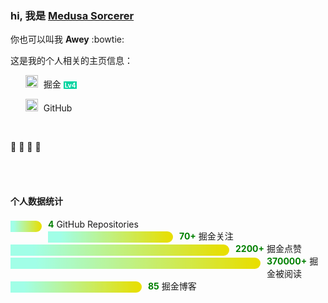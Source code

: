 ### hi, 我是 [Medusa Sorcerer](https://github.com/MedusaSorcerer)

你也可以叫我 **Awey** :bowtie:

这是我的个人相关的主页信息：

<div>
    <ul>
        <a href="https://juejin.im/user/2805609406139950" style="text-decoration:none;">
            <img style="margin: 0 5px -4px 0;" height="20" src="https://b-gold-cdn.xitu.io/favicons/v2/apple-touch-icon.png">
            掘金
            <span style="
                background: #00d4a0; 
                color: #fff; 
                font-weight: bold; 
                font-size: 10px;
                padding: 0 2px 0 2px;
                user-select: none;">
                Lv4
            </span>
        </a>
    </ul>
    <ul>
        <a href="https://github.com/MedusaSorcerer" style="text-decoration:none;">
            <img style="margin: 0 5px -4px 0;" height="20" src="https://github.com/fluidicon.png">
            GitHub
        </a>
    </ul>
</div>

<br>

🔭
🌱
👯
💬

<br><br> 

#### 个人数据统计

<div><div class="count" style="width: 50px;"></div> <span style="font-weight: bold; color: green">4</span> GitHub Repositories</div>
<div><div class="count" style="width: 200px;"></div> <span style="font-weight: bold; color: green">70+</span> 掘金关注</div>
<div><div class="count" style="width: 350px;"></div> <span style="font-weight: bold; color: green">2200+</span> 掘金点赞</div>
<div><div class="count" style="width: 400px;"></div> <span style="font-weight: bold; color: green">370000+</span> 掘金被阅读</div>
<div><div class="count" style="width: 210px;"></div> <span style="font-weight: bold; color: green">85</span> 掘金博客</div>


<style>
    .count {
        background: -moz-linear-gradient(right, #ffc5c5 10%, #00b101 100%);
        background: -webkit-gradient(linear, top left, bottom right, color-stop(10%, #ffc5c5), color-stop(100%, #00b101));
        background: -webkit-linear-gradient(right,#ffc5c5 10%, #00b101 100%);
        background: -o-linear-gradient(right, #ffc5c5 10%, #00b101 100%);
        background: -ms-linear-gradient(right, #ffc5c5 10%, #00b101 100%);
        background: linear-gradient(to right, #a2ffe0 10%, #FFD700 100%);
        margin: 3px 10px 0 0;
        float: left;
        border-radius: 0 10px 10px 0;
        height: 18px;
        animation: rotate 3.0s linear infinite;
    }
    
    @keyframes rotate {
        0% {
            filter: hue-rotate(0deg);
        }
        100% {
            filter: hue-rotate(360deg);
        }
    }
</style>